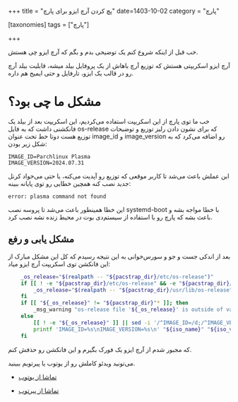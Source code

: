 +++
title = "پچ کردن آرچ ایزو برای پارچ"
date=1403-10-02
category = "پارچ‌"

[taxonomies]
tags = ["پارچ"]

+++

خب قبل از اینکه شروع کنم یک توضیحی بدم و بگم که آرچ ایزو چی هستش.

آرچ ایزو اسکریپتی هستش که توزیع آرچ باهاش از یک پروفایل بیلد میشه، قابلیت بیلد آرچ رو در قالب یک ایزو، تارفایل و حتی ایمیج هم داره.
<!-- more -->

# مشکل ما چی بود؟

خب ما توی پارچ از این اسکریپت استفاده می‌کردیم، این اسکریپت بعد از بیلد یک فانکشنی داشت که به فایل os-release که برای نشون دادن رلیز توزیع و توضیحات توزیع هست دوتا خط تحت عنوان image_id و image_version رو اضافه می‌کرد که به شکل زیر بودن:

```
IMAGE_ID=Parchlinux Plasma
IMAGE_VERSION=2024.07.31
```

این عملش باعث می‌شد تا کاربر موقعی که توزیع رو آپدیت می‌کنه، یا حتی می‌خواد کرنل جدید نصب کنه همچین خطایی رو توی پایانه ببینه:

```
error: plasma command not found
```

این خطا همینطور باعث می‌شد تا پروسه نصب systemd-boot با خطا مواجه بشه و باعث بشه که پارچ رو با استفاده از سیستم‌دی بوت در محیط زنده نشه نصب کرد.

## مشکل یابی و رفع

بعد از اندکی جست و جو و سورس‌خوانی به این نتیجه رسیدم که کل این مشکل مبارک از این فانکشن توی اسکریپت آرچ ایزو میاد:

```bash
    _os_release="$(realpath -- "${pacstrap_dir}/etc/os-release")"
    if [[ ! -e "${pacstrap_dir}/etc/os-release" && -e "${pacstrap_dir}/usr/lib/os-release" ]]; then
        _os_release="$(realpath -- "${pacstrap_dir}/usr/lib/os-release")"
    fi
    if [[ "${_os_release}" != "${pacstrap_dir}"* ]]; then
        _msg_warning "os-release file '${_os_release}' is outside of valid path."
    else
        [[ ! -e "${_os_release}" ]] || sed -i '/^IMAGE_ID=/d;/^IMAGE_VERSION=/d' "${_os_release}"
        printf 'IMAGE_ID=%s\nIMAGE_VERSION=%s\n' "${iso_name}" "${iso_version}" >>"${_os_release}"
    fi
```


که مجبور شدم از آرچ ایزو یک فورک بگیرم و این فانکشن رو حذفش کنم.

می‌تونید ویدئو کاملش رو از یوتوب یا پیرتوبم ببینید.

- [تماشا از یوتوب](https://youtu.be/rpIBNX8MlQo)

- [تماشا از پیرتوب](https://tubedu.org/w/5RDF8asrAKKCKGHXaBk1g3)


<div>
<meta name="fediverse:creator" content="@sohrab@bsd.cafe">
</div>
